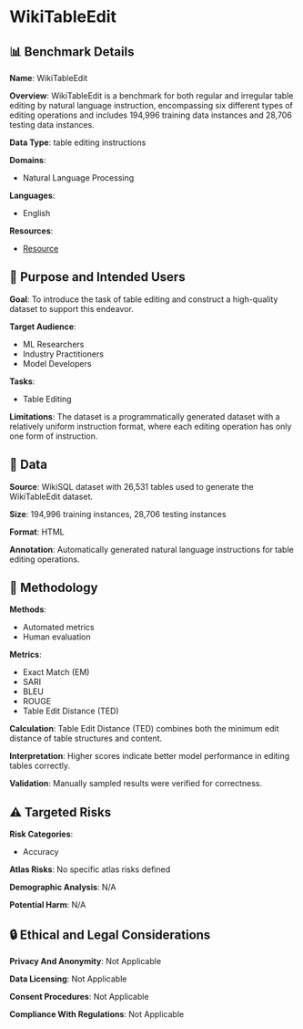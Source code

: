 # WikiTableEdit

## 📊 Benchmark Details

**Name**: WikiTableEdit

**Overview**: WikiTableEdit is a benchmark for both regular and irregular table editing by natural language instruction, encompassing six different types of editing operations and includes 194,996 training data instances and 28,706 testing data instances.

**Data Type**: table editing instructions

**Domains**:
- Natural Language Processing

**Languages**:
- English

**Resources**:
- [Resource](https://anonymous.4open.science/r/WikiTableEdit-ECEC)

## 🎯 Purpose and Intended Users

**Goal**: To introduce the task of table editing and construct a high-quality dataset to support this endeavor.

**Target Audience**:
- ML Researchers
- Industry Practitioners
- Model Developers

**Tasks**:
- Table Editing

**Limitations**: The dataset is a programmatically generated dataset with a relatively uniform instruction format, where each editing operation has only one form of instruction.

## 💾 Data

**Source**: WikiSQL dataset with 26,531 tables used to generate the WikiTableEdit dataset.

**Size**: 194,996 training instances, 28,706 testing instances

**Format**: HTML

**Annotation**: Automatically generated natural language instructions for table editing operations.

## 🔬 Methodology

**Methods**:
- Automated metrics
- Human evaluation

**Metrics**:
- Exact Match (EM)
- SARI
- BLEU
- ROUGE
- Table Edit Distance (TED)

**Calculation**: Table Edit Distance (TED) combines both the minimum edit distance of table structures and content.

**Interpretation**: Higher scores indicate better model performance in editing tables correctly.

**Validation**: Manually sampled results were verified for correctness.

## ⚠️ Targeted Risks

**Risk Categories**:
- Accuracy

**Atlas Risks**:
No specific atlas risks defined

**Demographic Analysis**: N/A

**Potential Harm**: N/A

## 🔒 Ethical and Legal Considerations

**Privacy And Anonymity**: Not Applicable

**Data Licensing**: Not Applicable

**Consent Procedures**: Not Applicable

**Compliance With Regulations**: Not Applicable
